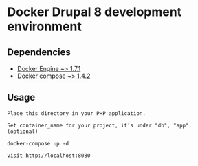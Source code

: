 # Docker Drupal 8 development environment

## Dependencies

- [Docker Engine ~> 1.7.1](https://docs.docker.com/installation/)
- [Docker compose ~> 1.4.2](https://docs.docker.com/compose/install/)

## Usage
    Place this directory in your PHP application.

    Set container_name for your project, it's under "db", "app". (optional)

    docker-compose up -d

    visit http://localhost:8080
